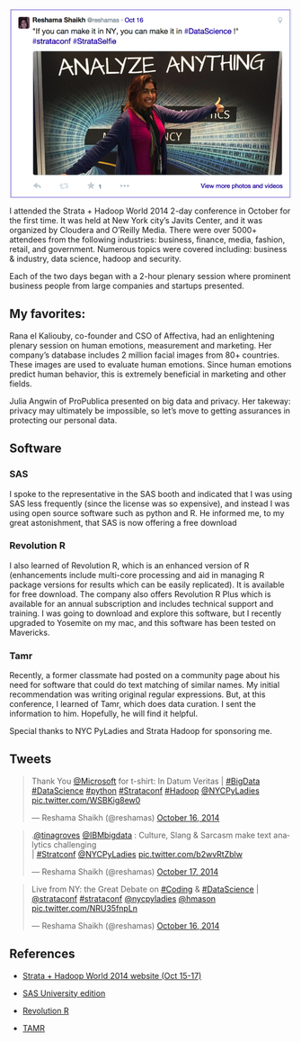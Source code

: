
<p>
<img src="../assets/images/rs_strata.png" align="center"> 
</p>


I attended the Strata + Hadoop World 2014 2-day conference in October for the first time.  It was held at New York city’s Javits Center, and it was organized by Cloudera and O’Reilly Media.  There were over 5000+ attendees from the following industries:  business, finance, media, fashion, retail, and government.  Numerous topics were covered including:  business & industry, data science, hadoop and security.

Each of the two days began with a 2-hour plenary session where prominent business people from large companies and startups presented.

## My favorites:

Rana el Kaliouby, co-founder and CSO of Affectiva, had an enlightening plenary session on human emotions, measurement and marketing.  Her company’s database includes 2 million facial images from 80+ countries.  These images are used to evaluate human emotions.  Since human emotions predict human behavior, this is extremely beneficial in marketing and other fields.

Julia Angwin of ProPublica presented on big data and privacy.  Her takeway:  privacy may ultimately be impossible, so let’s move to getting assurances in protecting our personal data.


## Software

### SAS
I spoke to the representative in the SAS booth and indicated that I was using SAS less frequently (since the license was so expensive), and instead I was using open source software such as python and R.  He informed me, to my great astonishment, that SAS is now offering a free download

### Revolution R
I also learned of Revolution R, which is an enhanced version of R (enhancements include multi-core processing and aid in managing R package versions for results which can be easily replicated).  It is available for free download.  The company also offers Revolution R Plus which is available for an annual subscription and includes technical support and training.  I was going to download and explore this software, but I recently upgraded to Yosemite on my mac, and this software has been tested on Mavericks.

### Tamr
Recently, a former classmate had posted on a community page about his need for software that could do text matching of similar names.  My initial recommendation was writing original regular expressions.  But, at this conference, I learned of Tamr, which does data curation.  I sent the information to him.  Hopefully, he will find it helpful.

Special thanks to NYC PyLadies and Strata Hadoop for sponsoring me. 

## Tweets
<blockquote class="twitter-tweet" data-lang="en"><p lang="en" dir="ltr">Thank You <a href="https://twitter.com/Microsoft?ref_src=twsrc%5Etfw">@Microsoft</a> for t-shirt: In Datum Veritas | <a href="https://twitter.com/hashtag/BigData?src=hash&amp;ref_src=twsrc%5Etfw">#BigData</a> <a href="https://twitter.com/hashtag/DataScience?src=hash&amp;ref_src=twsrc%5Etfw">#DataScience</a> <a href="https://twitter.com/hashtag/python?src=hash&amp;ref_src=twsrc%5Etfw">#python</a> <a href="https://twitter.com/hashtag/Strataconf?src=hash&amp;ref_src=twsrc%5Etfw">#Strataconf</a> <a href="https://twitter.com/hashtag/Hadoop?src=hash&amp;ref_src=twsrc%5Etfw">#Hadoop</a> <a href="https://twitter.com/NYCPyLadies?ref_src=twsrc%5Etfw">@NYCPyLadies</a> <a href="http://t.co/WSBKig8ew0">pic.twitter.com/WSBKig8ew0</a></p>&mdash; Reshama Shaikh (@reshamas) <a href="https://twitter.com/reshamas/status/522864129296449536?ref_src=twsrc%5Etfw">October 16, 2014</a></blockquote>
<script async src="https://platform.twitter.com/widgets.js" charset="utf-8"></script>

<blockquote class="twitter-tweet" data-lang="en"><p lang="en" dir="ltr">.<a href="https://twitter.com/tinagroves?ref_src=twsrc%5Etfw">@tinagroves</a> <a href="https://twitter.com/IBMBigData?ref_src=twsrc%5Etfw">@IBMbigdata</a> : Culture, Slang &amp; Sarcasm make text analytics challenging    <br>| <a href="https://twitter.com/hashtag/Stratconf?src=hash&amp;ref_src=twsrc%5Etfw">#Stratconf</a> <a href="https://twitter.com/NYCPyLadies?ref_src=twsrc%5Etfw">@NYCPyLadies</a> <a href="http://t.co/b2wvRtZblw">pic.twitter.com/b2wvRtZblw</a></p>&mdash; Reshama Shaikh (@reshamas) <a href="https://twitter.com/reshamas/status/523139999567314944?ref_src=twsrc%5Etfw">October 17, 2014</a></blockquote>
<script async src="https://platform.twitter.com/widgets.js" charset="utf-8"></script>

<blockquote class="twitter-tweet" data-lang="en"><p lang="en" dir="ltr">Live from NY: the Great Debate on <a href="https://twitter.com/hashtag/Coding?src=hash&amp;ref_src=twsrc%5Etfw">#Coding</a> &amp; <a href="https://twitter.com/hashtag/DataScience?src=hash&amp;ref_src=twsrc%5Etfw">#DataScience</a> | <a href="https://twitter.com/strataconf?ref_src=twsrc%5Etfw">@strataconf</a> <a href="https://twitter.com/hashtag/strataconf?src=hash&amp;ref_src=twsrc%5Etfw">#strataconf</a> <a href="https://twitter.com/NYCPyLadies?ref_src=twsrc%5Etfw">@nycpyladies</a> <a href="https://twitter.com/hmason?ref_src=twsrc%5Etfw">@hmason</a> <a href="http://t.co/NRU35fnpLn">pic.twitter.com/NRU35fnpLn</a></p>&mdash; Reshama Shaikh (@reshamas) <a href="https://twitter.com/reshamas/status/522787246122889216?ref_src=twsrc%5Etfw">October 16, 2014</a></blockquote>
<script async src="https://platform.twitter.com/widgets.js" charset="utf-8"></script>

## References

- [Strata + Hadoop World 2014 website (Oct 15-17)](http://strataconf.com/stratany2014)

- [SAS University edition](http://www.sas.com/en_us/software/university-edition.html)

- [Revolution R]( http://www.revolutionanalytics.com/revolution-r-open)

- [TAMR](http://www.tamr.com/about-us/)
